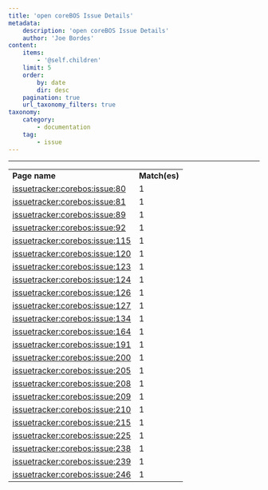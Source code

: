 ```yaml
---
title: 'open coreBOS Issue Details'
metadata:
    description: 'open coreBOS Issue Details'
    author: 'Joe Bordes'
content:
    items:
        - '@self.children'
    limit: 5
    order:
        by: date
        dir: desc
    pagination: true
    url_taxonomy_filters: true
taxonomy:
    category:
        - documentation
    tag:
        - issue
---
```

---
<table class="table table-striped">
<tbody>
<tr>
<td><strong>Page name</strong></td>
<td><strong>Match(es)</td>
</tr>
<tr>
<tr>
<td><a href="http://localhost/coreBOSDocumentation/others/devel/issue_tracker/start/issue/80">issuetracker:corebos:issue:80</a></td>
<td>1</td>
</tr>
<tr>
<tr>
<td><a href="http://localhost/coreBOSDocumentation/others/devel/issue_tracker/start/issue/81">issuetracker:corebos:issue:81</a></td>
<td>1</td>
</tr>
<tr>
<tr>
<td><a href="http://localhost/coreBOSDocumentation/others/devel/issue_tracker/start/issue/89">issuetracker:corebos:issue:89</a></td>
<td>1</td>
</tr>
<tr>
<tr>
<td><a href="http://localhost/coreBOSDocumentation/others/devel/issue_tracker/start/issue/92">issuetracker:corebos:issue:92</a></td>
<td>1</td>
</tr>
<tr>
<tr>
<td><a href="http://localhost/coreBOSDocumentation/others/devel/issue_tracker/start/issue/115">issuetracker:corebos:issue:115</a></td>
<td>1</td>
</tr>
<tr>
<tr>
<td><a href="http://localhost/coreBOSDocumentation/others/devel/issue_tracker/start/issue/120">issuetracker:corebos:issue:120</a></td>
<td>1</td>
</tr>
<tr>
<tr>
<td><a href="http://localhost/coreBOSDocumentation/others/devel/issue_tracker/start/issue/123">issuetracker:corebos:issue:123</a></td>
<td>1</td>
</tr>
<tr>
<tr>
<td><a href="http://localhost/coreBOSDocumentation/others/devel/issue_tracker/start/issue/124">issuetracker:corebos:issue:124</a></td>
<td>1</td>
</tr>
<tr>
<tr>
<td><a href="http://localhost/coreBOSDocumentation/others/devel/issue_tracker/start/issue/126">issuetracker:corebos:issue:126</a></td>
<td>1</td>
</tr>
<tr>
<tr>
<td><a href="http://localhost/coreBOSDocumentation/others/devel/issue_tracker/start/issue/127">issuetracker:corebos:issue:127</a></td>
<td>1</td>
</tr><tr>
<tr>
<td><a href="http://localhost/coreBOSDocumentation/others/devel/issue_tracker/start/issue/134">issuetracker:corebos:issue:134</a></td>
<td>1</td>
</tr>
<tr>
<tr>
<td><a href="http://localhost/coreBOSDocumentation/others/devel/issue_tracker/start/issue/164">issuetracker:corebos:issue:164</a></td>
<td>1</td>
</tr>
<tr>
<tr>
<td><a href="http://localhost/coreBOSDocumentation/others/devel/issue_tracker/start/issue/191">issuetracker:corebos:issue:191</a></td>
<td>1</td>
</tr>
<tr>
<tr>
<td><a href="http://localhost/coreBOSDocumentation/others/devel/issue_tracker/start/issue/200">issuetracker:corebos:issue:200</a></td>
<td>1</td>
</tr>
<tr>
<tr>
<td><a href="http://localhost/coreBOSDocumentation/others/devel/issue_tracker/start/issue/205">issuetracker:corebos:issue:205</a></td>
<td>1</td>
</tr>
<tr>
<tr>
<td><a href="http://localhost/coreBOSDocumentation/others/devel/issue_tracker/start/issue/208">issuetracker:corebos:issue:208</a></td>
<td>1</td>
</tr>
<tr>
<tr>
<td><a href="http://localhost/coreBOSDocumentation/others/devel/issue_tracker/start/issue/209">issuetracker:corebos:issue:209</a></td>
<td>1</td>
</tr>

<tr>
<tr>
<td><a href="http://localhost/coreBOSDocumentation/others/devel/issue_tracker/start/issue/210">issuetracker:corebos:issue:210</a></td>
<td>1</td>
</tr><tr>
<tr>
<td><a href="http://localhost/coreBOSDocumentation/others/devel/issue_tracker/start/issue/215">issuetracker:corebos:issue:215</a></td>
<td>1</td>
</tr>
<tr>
<tr>
<td><a href="http://localhost/coreBOSDocumentation/others/devel/issue_tracker/start/issue/225">issuetracker:corebos:issue:225</a></td>
<td>1</td>
</tr>
<tr>
<tr>
<td><a href="http://localhost/coreBOSDocumentation/others/devel/issue_tracker/start/issue/238">issuetracker:corebos:issue:238</a></td>
<td>1</td>
</tr>
<tr>
<tr>
<td><a href="http://localhost/coreBOSDocumentation/others/devel/issue_tracker/start/issue/239">issuetracker:corebos:issue:239</a></td>
<td>1</td>
</tr>
<tr>
<tr>
<td><a href="http://localhost/coreBOSDocumentation/others/devel/issue_tracker/start/issue/246">issuetracker:corebos:issue:246</a></td>
<td>1</td>
</tr>

</tbody>
</table>